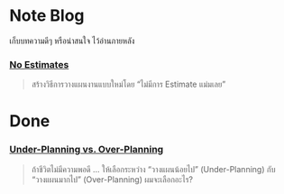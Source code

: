# Note Blog
เก็บบทความดีๆ หรือน่าสนใจ ไว้อ่านภายหลัง



### [No Estimates](https://medium.com/agile-development-in-thai/no-estimates-77d63ff36b75)
> สร้างวิธีการวางแผนงานแบบใหม่โดย “ไม่มีการ Estimate แม่มเลย”



# Done

### [Under-Planning vs. Over-Planning](https://medium.com/pure-project-management/under-planning-vs-over-planning-5e04b0bfd446)
> ถ้าชีวิตไม่มีความพอดี … ให้เลือกระหว่าง “วางแผนน้อยไป” (Under-Planning) กับ “วางแผนมากไป” (Over-Planning) ผมจะเลือกอะไร?



